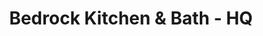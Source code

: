 ---
title: "Bedrock Kitchen & Bath - HQ"
url: /port-huron/bedrock-kitchen-and-bath-hq/
shop: bathroom
---